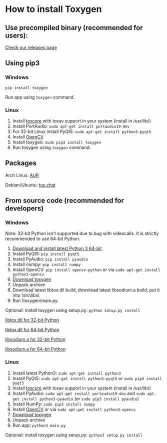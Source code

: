 # How to install Toxygen

## Use precompiled binary (recommended for users):
[Check our releases page](https://github.com/toxygen-project/toxygen/releases)

## Using pip3

### Windows

``pip install toxygen``

Run app using ``toxygen`` command.

### Linux

1. Install [toxcore](https://github.com/irungentoo/toxcore/blob/master/INSTALL.md) with toxav support in your system (install in /usr/lib/)
2. Install PortAudio: 
``sudo apt-get install portaudio19-dev``
3. For 32-bit Linux install PyQt5: ``sudo apt-get install python3-pyqt5``
4. Install [OpenCV](http://docs.opencv.org/trunk/d7/d9f/tutorial_linux_install.html)
5. Install toxygen: 
``sudo pip3 install toxygen``
6. Run toxygen using ``toxygen`` command.

## Packages

Arch Linux: [AUR](https://aur.archlinux.org/packages/toxygen-git/)

Debian/Ubuntu: [tox.chat](https://tox.chat/download.html#gnulinux)

## From source code (recommended for developers)

### Windows

Note: 32-bit Python isn't supported due to bug with videocalls. It is strictly recommended to use 64-bit Python.

1. [Download and install latest Python 3 64-bit](https://www.python.org/downloads/windows/)
2. Install PyQt5: ``pip install pyqt5``
3. Install PyAudio: ``pip install pyaudio``
4. Install numpy: ``pip install numpy``
5. Install OpenCV: ``pip install opencv-python`` or via ``sudo apt-get install python3-opencv``
6. [Download toxygen](https://github.com/toxygen-project/toxygen/archive/master.zip)
7. Unpack archive
8. Download latest libtox.dll build, download latest libsodium.a build, put it into \src\libs\
9. Run \toxygen\main.py.

Optional: install toxygen using setup.py: ``python setup.py install``

[libtox.dll for 32-bit Python](https://build.tox.chat/view/libtoxcore/job/libtoxcore_build_windows_x86_shared_release/lastSuccessfulBuild/artifact/libtoxcore_build_windows_x86_shared_release.zip)

[libtox.dll for 64-bit Python](https://build.tox.chat/view/libtoxcore/job/libtoxcore_build_windows_x86-64_shared_release/lastSuccessfulBuild/artifact/libtoxcore_build_windows_x86-64_shared_release.zip)

[libsodium.a for 32-bit Python](https://build.tox.chat/view/libsodium/job/libsodium_build_windows_x86_static_release/lastSuccessfulBuild/artifact/libsodium_build_windows_x86_static_release.zip)

[libsodium.a for 64-bit Python](https://build.tox.chat/view/libsodium/job/libsodium_build_windows_x86-64_static_release/lastSuccessfulBuild/artifact/libsodium_build_windows_x86-64_static_release.zip)

### Linux

1. Install latest Python3: 
``sudo apt-get install python3``
2. Install PyQt5: ``sudo apt-get install python3-pyqt5`` or ``sudo pip3 install pyqt5``
3. Install [toxcore](https://github.com/irungentoo/toxcore/blob/master/INSTALL.md) with toxav support in your system (install in /usr/lib/)
4. Install PyAudio: 
``sudo apt-get install portaudio19-dev`` and ``sudo apt-get install python3-pyaudio`` (or ``sudo pip3 install pyaudio``)
5. Install NumPy: ``sudo pip3 install numpy``
6. Install [OpenCV](http://docs.opencv.org/trunk/d7/d9f/tutorial_linux_install.html) or via ``sudo apt-get install python3-opencv``
7. [Download toxygen](https://github.com/toxygen-project/toxygen/archive/master.zip)
8. Unpack archive
9. Run app:
``python3 main.py``

Optional: install toxygen using setup.py: ``python3 setup.py install``
